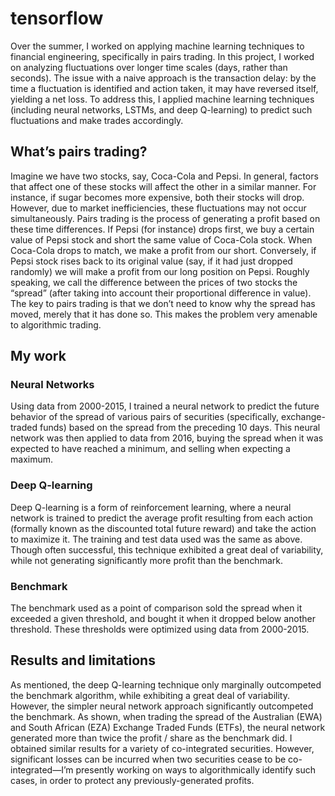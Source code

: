 # tensorflow
Over the summer, I worked on applying machine learning techniques to financial engineering, specifically in pairs trading.
In this project, I worked on analyzing fluctuations over longer time scales (days, rather than seconds). The issue with a naive approach is the transaction delay: by the time a fluctuation is identified and action taken, it may have reversed itself, yielding a net loss. To address this, I applied machine learning techniques (including neural networks, LSTMs, and deep Q-learning) to predict such fluctuations and make trades accordingly.

## What’s pairs trading?
Imagine we have two stocks, say, Coca-Cola and Pepsi. In general, factors that affect one of these stocks will affect the other in a similar manner. For instance, if sugar becomes more expensive, both their stocks will drop. However, due to market inefficiencies, these fluctuations may not occur simultaneously.
Pairs trading is the process of generating a profit based on these time differences. If Pepsi (for instance) drops first, we buy a certain value of Pepsi stock and short the same value of Coca-Cola stock. When Coca-Cola drops to match, we make a profit from our short. Conversely, if Pepsi stock rises back to its original value (say, if it had just dropped randomly) we will make a profit from our long position on Pepsi. Roughly speaking, we call the difference between the prices of two stocks the “spread” (after taking into account their proportional difference in value).
The key to pairs trading is that we don’t need to know why the spread has moved, merely that it has done so. This makes the problem very amenable to algorithmic trading.

## My work
### Neural Networks
Using data from 2000-2015, I trained a neural network to predict the future behavior of the spread of various pairs of securities (specifically, exchange-traded funds) based on the spread from the preceding 10 days. This neural network was then applied to data from 2016, buying the spread when it was expected to have reached a minimum, and selling when expecting a maximum.
### Deep Q-learning
Deep Q-learning is a form of reinforcement learning, where a neural network is trained to predict the average profit resulting from each action (formally known as the discounted total future reward) and take the action to maximize it. The training and test data used was the same as above. Though often successful, this technique exhibited a great deal of variability, while not generating significantly more profit than the benchmark.
### Benchmark
The benchmark used as a point of comparison sold the spread when it exceeded a given threshold, and bought it when it dropped below another threshold. These thresholds were optimized using data from 2000-2015.
## Results and limitations
As mentioned, the deep Q-learning technique only marginally outcompeted the benchmark algorithm, while exhibiting a great deal of variability. However, the simpler neural network approach significantly outcompeted the benchmark. As shown, when trading the spread of the Australian (EWA) and South African (EZA) Exchange Traded Funds (ETFs), the neural network generated more than twice the profit / share as the benchmark did. I obtained similar results for a variety of co-integrated securities. However, significant losses can be incurred when two securities cease to be co-integrated—I’m presently working on ways to algorithmically identify such cases, in order to protect any previously-generated profits.
